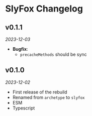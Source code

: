 # SlyFox Changelog

## v0.1.1
_2023-12-03_

 * **Bugfix**:
   * `precacheMethods` should be sync

## v0.1.0
_2023-12-02_

 * First release of the rebuild
 * Renamed from `archetype` to `slyfox`
 * ESM
 * Typescript
